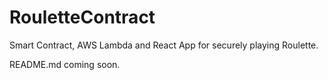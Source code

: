 # RouletteContract
Smart Contract, AWS Lambda and React App for securely playing Roulette.

README.md coming soon.
